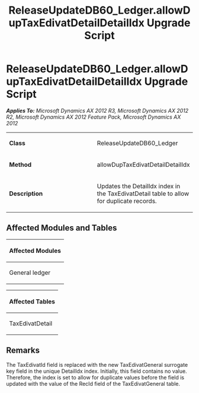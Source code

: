﻿---
title: ReleaseUpdateDB60_Ledger.allowDupTaxEdivatDetailDetailIdx Upgrade Script
TOCTitle: ReleaseUpdateDB60_Ledger.allowDupTaxEdivatDetailDetailIdx Upgrade Script
ms:assetid: b984f679-381f-85e3-e120-e0790d90a896
ms:mtpsurl: https://msdn.microsoft.com/en-us/library/JJ737097(v=AX.60)
ms:contentKeyID: 49710779
ms.date: 05/18/2015
mtps_version: v=AX.60
---

# ReleaseUpdateDB60\_Ledger.allowDupTaxEdivatDetailDetailIdx Upgrade Script 


_**Applies To:** Microsoft Dynamics AX 2012 R3, Microsoft Dynamics AX 2012 R2, Microsoft Dynamics AX 2012 Feature Pack, Microsoft Dynamics AX 2012_

<table>
<colgroup>
<col style="width: 50%" />
<col style="width: 50%" />
</colgroup>
<tbody>
<tr class="odd">
<td><p><strong>Class</strong></p></td>
<td><p>ReleaseUpdateDB60_Ledger</p></td>
</tr>
<tr class="even">
<td><p><strong>Method</strong></p></td>
<td><p>allowDupTaxEdivatDetailDetailIdx</p></td>
</tr>
<tr class="odd">
<td><p><strong>Description</strong></p></td>
<td><p>Updates the DetailIdx index in the TaxEdivatDetail table to allow for duplicate records.</p></td>
</tr>
</tbody>
</table>


## Affected Modules and Tables

<table>
<colgroup>
<col style="width: 100%" />
</colgroup>
<thead>
<tr class="header">
<th><p>Affected Modules</p></th>
</tr>
</thead>
<tbody>
<tr class="odd">
<td><p>General ledger</p></td>
</tr>
</tbody>
</table>


<table>
<colgroup>
<col style="width: 100%" />
</colgroup>
<thead>
<tr class="header">
<th><p>Affected Tables</p></th>
</tr>
</thead>
<tbody>
<tr class="odd">
<td><p>TaxEdivatDetail</p></td>
</tr>
</tbody>
</table>


## Remarks

The TaxEdivatId field is replaced with the new TaxEdivatGeneral surrogate key field in the unique DetailIdx index. Initially, this field contains no value. Therefore, the index is set to allow for duplicate values before the field is updated with the value of the RecId field of the TaxEdivatGeneral table.

  


